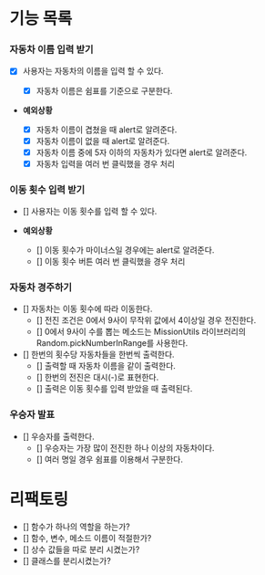 # 기능 목록

### 자동차 이름 입력 받기

- [x] 사용자는 자동차의 이름을 입력 할 수 있다.

  - [x] 자동차 이름은 쉼표를 기준으로 구분한다.

- **예외상황**

  - [x] 자동차 이름이 겹쳤을 때 alert로 알려준다.
  - [x] 자동차 이름이 없을 때 alert로 알려준다.
  - [x] 자동차 이름 중에 5자 이하의 자동차가 있다면 alert로 알려준다.
  - [x] 자동차 입력을 여러 번 클릭했을 경우 처리

### 이동 횟수 입력 받기

- [] 사용자는 이동 횟수를 입력 할 수 있다.

- **예외상황**

  - [] 이동 횟수가 마이너스일 경우에는 alert로 알려준다.
  - [] 이동 횟수 버튼 여러 번 클릭했을 경우 처리

### 자동차 경주하기

- [] 자동차는 이동 횟수에 따라 이동한다.
  - [] 전진 조건은 0에서 9사이 무작위 값에서 4이상일 경우 전진한다.
  - [] 0에서 9사이 수를 뽑는 메소드는 MissionUtils 라이브러리의 Random.pickNumberInRange를 사용한다.
- [] 한번의 횟수당 자동차들을 한번씩 출력한다.
  - [] 출력할 때 자동차 이름을 같이 출력한다.
  - [] 한번의 전진은 대시(-)로 표현한다.
  - [] 출력은 이동 횟수를 입력 받았을 때 출력된다.

### 우승자 발표

- [] 우승자를 출력한다.
  - [] 우승자는 가장 많이 전진한 하나 이상의 자동차이다.
  - [] 여러 명일 경우 쉼표를 이용해서 구분한다.

# 리팩토링

- [] 함수가 하나의 역할을 하는가?
- [] 함수, 변수, 메소드 이름이 적절한가?
- [] 상수 값들을 따로 분리 시켰는가?
- [] 클래스를 분리시켰는가?
